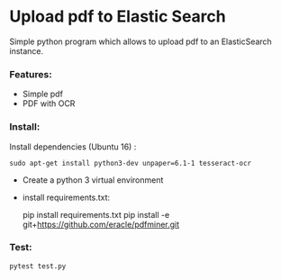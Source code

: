 # Upload pdf to Elastic Search
Simple python program which allows to upload pdf to an ElasticSearch instance.

### Features:
- Simple pdf
- PDF with OCR

### Install:

Install dependencies (Ubuntu 16) :

    sudo apt-get install python3-dev unpaper=6.1-1 tesseract-ocr

- Create a python 3 virtual environment
- install requirements.txt:


    pip install requirements.txt
    pip install -e git+https://github.com/eracle/pdfminer.git
    
### Test:
    pytest test.py
